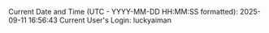 Current Date and Time (UTC - YYYY-MM-DD HH:MM:SS formatted): 2025-09-11 16:56:43
Current User's Login: luckyaiman

